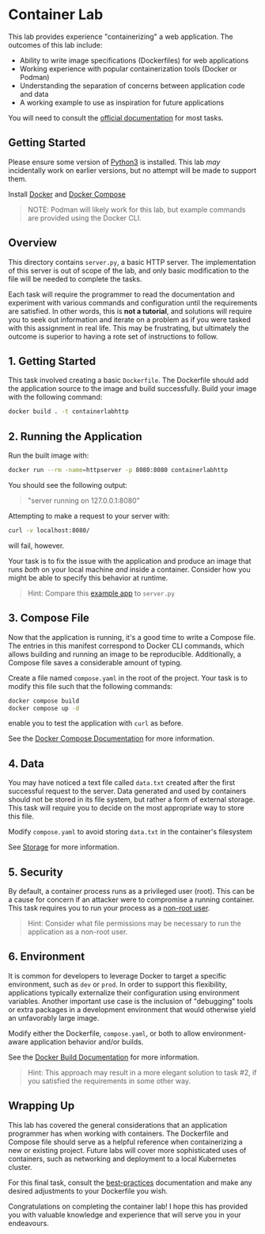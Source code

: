 # Container Lab

This lab provides experience "containerizing" a web application. The outcomes
of this lab include:

- Ability to write image specifications (Dockerfiles) for web applications
- Working experience with popular containerization tools (Docker or Podman)
- Understanding the separation of concerns between application code and data
- A working example to use as inspiration for future applications

You will need to consult the [official documentation](https://docs.docker.com/reference/)
for most tasks.

## Getting Started

Please ensure some version of [Python3](https://www.python.org/downloads/) is
installed. This lab _may_ incidentally work on earlier versions, but no attempt
will be made to support them.

Install [Docker](https://docs.docker.com/engine/install/) and [Docker Compose](https://docs.docker.com/compose/install/)

> NOTE: Podman will likely work for this lab, but example commands are provided
> using the Docker CLI.

## Overview

This directory contains `server.py`, a basic HTTP server. The implementation of
this server is out of scope of the lab, and only basic modification to the file
will be needed to complete the tasks.

Each task will require the programmer to read the documentation and experiment
with various commands and configuration until the requirements are satisfied.
In other words, this is **not a tutorial**, and solutions will require you to
seek out information and iterate on a problem as if you were tasked with this
assignment in real life. This may be frustrating, but ultimately the outcome is
superior to having a rote set of instructions to follow.

## 1. Getting Started

This task involved creating a basic `Dockerfile`. The Dockerfile should add the
application source to the image and build successfully. Build your image with
the following command:

```bash
docker build . -t containerlabhttp
```

## 2. Running the Application

Run the built image with:

```bash
docker run --rm -name=httpserver -p 8080:8080 containerlabhttp
```

You should see the following output:

> "server running on 127.0.0.1:8080"

Attempting to make a request to your server with:

```bash
curl -v localhost:8080/
```

will fail, however.

Your task is to fix the issue with the application and produce an image that
runs _both_ on your local machine _and_ inside a container. Consider how you
might be able to specify this behavior at runtime.

> Hint: Compare this [example app](https://github.com/docker/awesome-compose/blob/master/flask/app/app.py)
> to `server.py`

## 3. Compose File

Now that the application is running, it's a good time to write a Compose file.
The entries in this manifest correspond to Docker CLI commands, which allows
building and running an image to be reproducible. Additionally, a Compose file
saves a considerable amount of typing.

Create a file named `compose.yaml` in the root of the project. Your task is to
modify this file such that the following commands:

```bash
docker compose build
docker compose up -d
```

enable you to test the application with `curl` as before.

See the [Docker Compose Documentation](https://docs.docker.com/compose/) for
more information.

## 4. Data

You may have noticed a text file called `data.txt` created after the first
successful request to the server. Data generated and used by containers should
not be stored in its file system, but rather a form of external storage. This
task will require you to decide on the most appropriate way to store this file.

Modify `compose.yaml` to avoid storing `data.txt` in the container's filesystem

See [Storage](https://docs.docker.com/engine/storage/) for more information.

## 5. Security

By default, a container process runs as a privileged user (root). This can be
a cause for concern if an attacker were to compromise a running container. This
task requires you to run your process as a [non-root user](https://docs.docker.com/reference/dockerfile/#user).

> Hint: Consider what file permissions may be necessary to run the application
> as a non-root user.

## 6. Environment

It is common for developers to leverage Docker to target a specific environment,
such as `dev` or `prod`. In order to support this flexibility, applications
typically externalize their configuration using environment variables. Another
important use case is the inclusion of "debugging" tools or extra packages in a
development environment that would otherwise yield an unfavorably large image.

Modify either the Dockerfile, `compose.yaml`, or both to allow environment-aware
application behavior and/or builds.

See the [Docker Build Documentation](https://docs.docker.com/build/) for more
information.

> Hint: This approach may result in a more elegant solution to task #2, if you
> satisfied the requirements in some other way.

## Wrapping Up

This lab has covered the general considerations that an application programmer
has when working with containers. The Dockerfile and Compose file should serve
as a helpful reference when containerizing a new or existing project. Future
labs will cover more sophisticated uses of containers, such as networking and
deployment to a local Kubernetes cluster.

For this final task, consult the [best-practices](https://docs.docker.com/build/building/best-practices/)
documentation and make any desired adjustments to your Dockerfile you wish.

Congratulations on completing the container lab! I hope this has provided you
with valuable knowledge and experience that will serve you in your endeavours.
